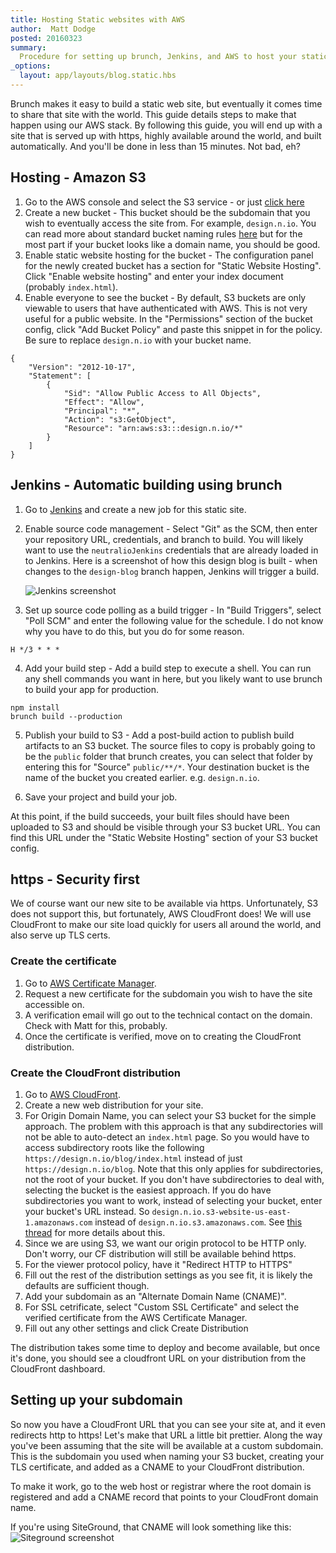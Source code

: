 ```yaml
---
title: Hosting Static websites with AWS
author:  Matt Dodge
posted: 20160323
summary:
  Procedure for setting up brunch, Jenkins, and AWS to host your static sites in a reliable and secure fashion.
_options:
  layout: app/layouts/blog.static.hbs
---
```


Brunch makes it easy to build a static web site, but eventually it comes time to share that site with the world. This guide details steps to make that happen using our AWS stack. By following this guide, you will end up with a site that is served up with https, highly available around the world, and built automatically. And you'll be done in less than 15 minutes. Not bad, eh?

## Hosting - Amazon S3

1. Go to the AWS console and select the S3 service - or just [click here](https://console.aws.amazon.com/s3/home)
2. Create a new bucket - This bucket should be the subdomain that you wish to eventually access the site from. For example, `design.n.io`. You can read more about standard bucket naming rules [here](http://docs.aws.amazon.com/AmazonS3/latest/dev/BucketRestrictions.html) but for the most part if your bucket looks like a domain name, you should be good.
3. Enable static website hosting for the bucket - The configuration panel for the newly created bucket has a section for "Static Website Hosting". Click "Enable website hosting" and enter your index document (probably `index.html`).
4. Enable everyone to see the bucket - By default, S3 buckets are only viewable to users that have authenticated with AWS. This is not very useful for a public website. In the "Permissions" section of the bucket config, click "Add Bucket Policy" and paste this snippet in for the policy. Be sure to replace `design.n.io` with your bucket name.
```
{
	"Version": "2012-10-17",
	"Statement": [
		{
			"Sid": "Allow Public Access to All Objects",
			"Effect": "Allow",
			"Principal": "*",
			"Action": "s3:GetObject",
			"Resource": "arn:aws:s3:::design.n.io/*"
		}
	]
}
```




## Jenkins - Automatic building using brunch

1. Go to [Jenkins](http://jenkins.nioinstances.com:8081/) and create a new job for this static site.
2. Enable source code management - Select "Git" as the SCM, then enter your repository URL, credentials, and branch to build. You will likely want to use the `neutralioJenkins` credentials that are already loaded in to Jenkins. Here is a screenshot of how this design blog is built - when changes to the `design-blog` branch happen, Jenkins will trigger a build.

    ![Jenkins screenshot](/images/build-static-sites/jenkins_screenshot.png)
3. Set up source code polling as a build trigger - In "Build Triggers", select "Poll SCM" and enter the following value for the schedule. I do not know why you have to do this, but you do for some reason.
```
H */3 * * *
```

4. Add your build step - Add a build step to execute a shell. You can run any shell commands you want in here, but you likely want to use brunch to build your app for production.
```
npm install
brunch build --production
```

5. Publish your build to S3 - Add a post-build action to publish build artifacts to an S3 bucket. The source files to copy is probably going to be the `public` folder that brunch creates, you can select that folder by entering this for "Source" `public/**/*`. Your destination bucket is the name of the bucket you created earlier. e.g. `design.n.io`.

6. Save your project and build your job.

At this point, if the build succeeds, your built files should have been uploaded to S3 and should be visible through your S3 bucket URL. You can find this URL under the "Static Website Hosting" section of your S3 bucket config.


## https - Security first

We of course want our new site to be available via https. Unfortunately, S3 does not support this, but fortunately, AWS CloudFront does! We will use CloudFront to make our site load quickly for users all around the world, and also serve up TLS certs.

### Create the certificate

1. Go to [AWS Certificate Manager](https://console.aws.amazon.com/acm/home?region=us-east-1#/).
2. Request a new certificate for the subdomain you wish to have the site accessible on.
3. A verification email will go out to the technical contact on the domain. Check with Matt for this, probably.
4. Once the certificate is verified, move on to creating the CloudFront distribution.

### Create the CloudFront distribution

1. Go to [AWS CloudFront](https://console.aws.amazon.com/cloudfront/home?region=us-east-1).
2. Create a new web distribution for your site.
3. For Origin Domain Name, you can select your S3 bucket for the simple approach. The problem with this approach is that any subdirectories will not be able to auto-detect an `index.html` page. So you would have to access subdirectory roots like the following `https://design.n.io/blog/index.html` instead of just `https://design.n.io/blog`. Note that this only applies for subdirectories, not the root of your bucket. If you don't have subdirectories to deal with, selecting the bucket is the easiest approach. If you do have subdirectories you want to work, instead of selecting your bucket, enter your bucket's URL instead. So `design.n.io.s3-website-us-east-1.amazonaws.com` instead of `design.n.io.s3.amazonaws.com`. See [this thread](http://stackoverflow.com/questions/31017105/how-do-you-set-a-default-root-object-for-subdirectories-for-a-statically-hosted) for more details about this.
4. Since we are using S3, we want our origin protocol to be HTTP only. Don't worry, our CF distribution will still be available behind https.
5. For the viewer protocol policy, have it "Redirect HTTP to HTTPS"
6. Fill out the rest of the distribution settings as you see fit, it is likely the defaults are sufficient though.
7. Add your subdomain as an "Alternate Domain Name (CNAME)".
8. For SSL cetrificate, select "Custom SSL Certificate" and select the verified certificate from the AWS Certificate Manager.
9. Fill out any other settings and click Create Distribution

The distribution takes some time to deploy and become available, but once it's done, you should see a cloudfront URL on your distribution from the CloudFront dashboard.


## Setting up your subdomain

So now you have a CloudFront URL that you can see your site at, and it even redirects http to https! Let's make that URL a little bit prettier. Along the way you've been assuming that the site will be available at a custom subdomain. This is the subdomain you used when naming your S3 bucket, creating your TLS certificate, and added as a CNAME to your CloudFront distribution. 

To make it work, go to the web host or registrar where the root domain is registered and add a CNAME record that points to your CloudFront domain name.

If you're using SiteGround, that CNAME will look something like this:
    ![Siteground screenshot](/images/build-static-sites/siteground_screenshot.png)
